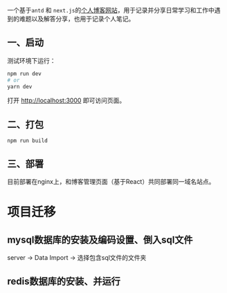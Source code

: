 一个基于`antd` 和 `next.js`的[个人博客网站](https://xshellv.com/)，用于记录并分享日常学习和工作中遇到的难题以及解答分享，也用于记录个人笔记。

## 一、启动
测试环境下运行：

```bash
npm run dev
# or
yarn dev
```

打开 [http://localhost:3000](http://localhost:3000) 即可访问页面。

## 二、打包
```
npm run build
```

## 三、部署
目前部署在nginx上，和博客管理页面（基于React）共同部署同一域名站点。


# 项目迁移

## mysql数据库的安装及编码设置、倒入sql文件
server -> Data Import -> 选择包含sql文件的文件夹

## redis数据库的安装、并运行

